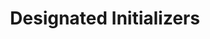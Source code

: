 ---
title: Designated Initializers
benefit: 4
easiness: 5
level: 4
tags:
    - Clean Code
    - C++
---